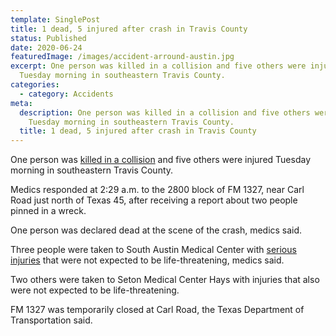```yaml
---
template: SinglePost
title: 1 dead, 5 injured after crash in Travis County
status: Published
date: 2020-06-24
featuredImage: /images/accident-arround-austin.jpg
excerpt: One person was killed in a collision and five others were injured
  Tuesday morning in southeastern Travis County.
categories:
  - category: Accidents
meta:
  description: One person was killed in a collision and five others were injured
    Tuesday morning in southeastern Travis County.
  title: 1 dead, 5 injured after crash in Travis County
---
```

<!--StartFragment-->

One person was [killed in a collision](/practice-areas/wrongful-death-attorney/) and five others were injured Tuesday morning in southeastern Travis County.

Medics responded at 2:29 a.m. to the 2800 block of FM 1327, near Carl Road just north of Texas 45, after receiving a report about two people pinned in a wreck.

One person was declared dead at the scene of the crash, medics said.

Three people were taken to South Austin Medical Center with [serious injuries](/practice-areas/serious-personal-injury/) that were not expected to be life-threatening, medics said.

Two others were taken to Seton Medical Center Hays with injuries that also were not expected to be life-threatening.

FM 1327 was temporarily closed at Carl Road, the Texas Department of Transportation said.

<!--EndFragment-->
